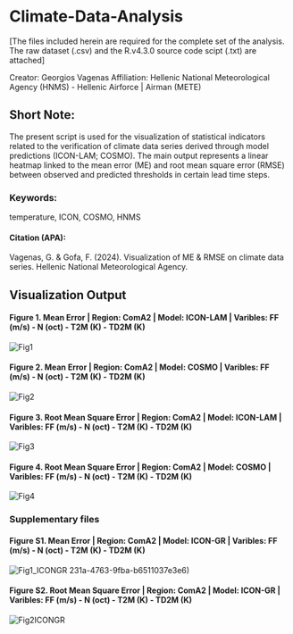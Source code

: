 # Climate-Data-Analysis

[The files included herein are required for the complete set of the analysis. The raw dataset (.csv) and the R.v4.3.0 source code scipt (.txt) are attached]

Creator: Georgios Vagenas
Affiliation: Hellenic National Meteorological Agency (HNMS) - Hellenic Airforce | Airman (METE) 

## Short Note:
The present script is used for the visualization of statistical indicators related to the verification of climate data series derived through model predictions (ICON-LAM; COSMO). The main output represents a linear heatmap linked to the mean error (ME) and root mean square error (RMSE) between observed and predicted thresholds in certain lead time steps.

### Keywords: 
temperature, ICON, COSMO, HNMS

#### Citation (APA):
 Vagenas, G. & Gofa, F. (2024). Visualization of ME & RMSE on climate data series. Hellenic National Meteorological Agency.

## Visualization Output

#### Figure 1. Mean Error | Region: ComA2 | Model: ICON-LAM | Varibles: FF (m/s) - N (oct) - T2M (K) - TD2M (K)

![Fig1](https://github.com/Vagenas7119/Climate-Data-Analysis/assets/51241773/7a0d6e13-67c1-4be4-a91c-3fa1d8b28d6a)

#### Figure 2. Mean Error | Region: ComA2 | Model: COSMO | Varibles: FF (m/s) - N (oct) - T2M (K) - TD2M (K)

![Fig2](https://github.com/Vagenas7119/Climate-Data-Analysis/assets/51241773/cd687ed2-f767-47ab-8b4c-3f775228ae2e)

#### Figure 3. Root Mean Square Error | Region: ComA2 | Model: ICON-LAM | Varibles: FF (m/s) - N (oct) - T2M (K) - TD2M (K)

![Fig3](https://github.com/Vagenas7119/Climate-Data-Analysis/assets/51241773/814e2b6b-6958-4c0a-b53e-78c3e4583341)

#### Figure 4. Root Mean Square Error | Region: ComA2 | Model: COSMO | Varibles: FF (m/s) - N (oct) - T2M (K) - TD2M (K)

![Fig4](https://github.com/Vagenas7119/Climate-Data-Analysis/assets/51241773/acc71f63-231a-4763-9fba-b6511037e3e6)

### Supplementary files

#### Figure S1. Mean Error | Region: ComA2 | Model: ICON-GR | Varibles: FF (m/s) - N (oct) - T2M (K) - TD2M (K)

![Fig1_ICONGR](https://github.com/Vagenas7119/Climate-Data-Analysis/assets/51241773/06136ebd-fdb8-499e-b622-36c344034c2e)
231a-4763-9fba-b6511037e3e6)

#### Figure S2. Root Mean Square Error | Region: ComA2 | Model: ICON-GR | Varibles: FF (m/s) - N (oct) - T2M (K) - TD2M (K)

![Fig2ICONGR](https://github.com/Vagenas7119/Climate-Data-Analysis/assets/51241773/7166d3b6-ece7-48e7-8efc-275fc2bbbbc0)







